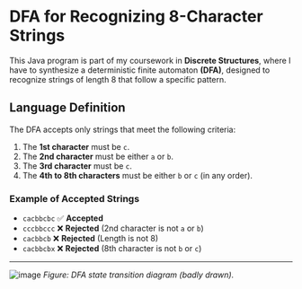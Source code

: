 # DFA for Recognizing 8-Character Strings

This Java program is part of my coursework in **Discrete Structures**, where I have to synthesize a deterministic finite automaton **(DFA)**, designed to recognize strings of length 8 that follow a specific pattern.

## Language Definition
The DFA accepts only strings that meet the following criteria:

1. The **1st character** must be `c`.
2. The **2nd character** must be either `a` or `b`.
3. The **3rd character** must be `c`.
4. The **4th to 8th characters** must be either `b` or `c` (in any order).

### Example of Accepted Strings
- `cacbbcbc` ✅ **Accepted**  
- `cccbbccc` ❌ **Rejected** (2nd character is not `a` or `b`)  
- `cacbbcb` ❌ **Rejected** (Length is not 8)  
- `cacbbcbx` ❌ **Rejected** (8th character is not `b` or `c`)  

---
![image](https://github.com/user-attachments/assets/fe5544dd-50e8-4ff3-964c-4c65344ff6f5)
*Figure: DFA state transition diagram (badly drawn).*
